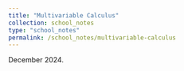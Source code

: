 ```yaml
---
title: "Multivariable Calculus"
collection: school_notes
type: "school_notes"
permalink: /school_notes/multivariable-calculus
---
```


December 2024.